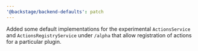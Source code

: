 ```yaml
---
'@backstage/backend-defaults': patch
---
```


Added some default implementations for the experimental `ActionsService` and `ActionsRegistryService` under `/alpha` that allow registration of actions for a particular plugin.
